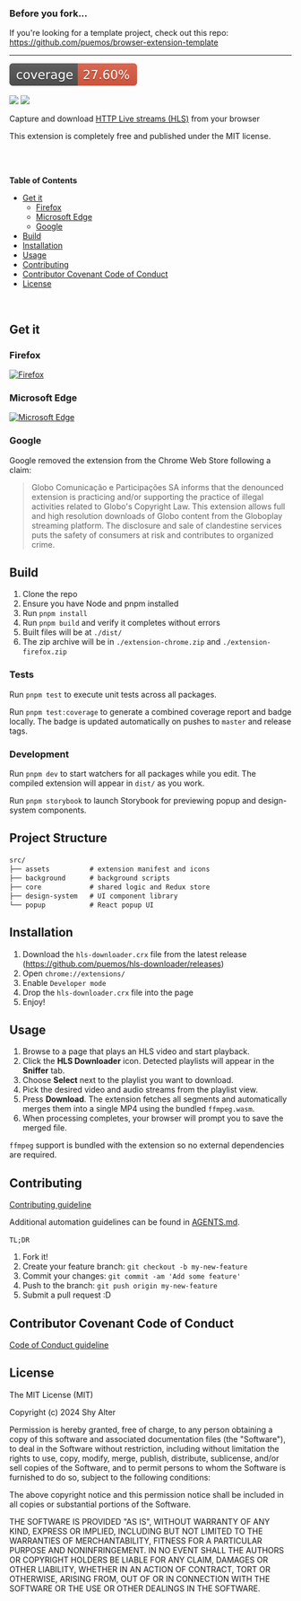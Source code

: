 ### Before you fork...

If you're looking for a template project, check out this repo: https://github.com/puemos/browser-extension-template

---
![Test Coverage](./coverage-badge.svg)

<img height="150px" src="./store-assets/png/Small-Promo-Tile.png?raw=true">
<img height="350px" src="store-assets/jpg/sceenshot-1.jpg?raw=true">

<p>Capture and download <a href="https://en.wikipedia.org/wiki/HTTP_Live_Streaming">HTTP Live streams (HLS)</a> from your browser</p>
<p>This extension is completely free and published under the MIT license.</p>
<br><br>

**Table of Contents**

- [Get it](#get-it)
  - [Firefox](#firefox)
  - [Microsoft Edge](#microsoft-edge)
  - [Google](#google)
- [Build](#build)
- [Installation](#installation)
- [Usage](#usage)
- [Contributing](#contributing)
- [Contributor Covenant Code of Conduct](#contributor-covenant-code-of-conduct)
- [License](#license)

<br>

## Get it

### Firefox

<a href="https://addons.mozilla.org/en-US/firefox/addon/hls-downloader/" target="_blank">
 <img src="https://blog.mozilla.org/addons/files/2015/11/get-the-addon.png" alt="Firefox" height="50px" >
</a>

### Microsoft Edge

<a href="https://microsoftedge.microsoft.com/addons/detail/hls-downloader/ldehhnlpcedapncohebgmghanffggffc" target="_blank">
 <img src="https://developer.microsoft.com/store/badges/images/English_get-it-from-MS.png" alt="Microsoft Edge" height="50px" >
</a>

### Google

Google removed the extension from the Chrome Web Store following a claim:

> Globo Comunicação e Participações SA informs that the denounced extension is practicing and/or supporting the practice of illegal activities related to Globo's Copyright Law. This extension allows full and high resolution downloads of Globo content from the Globoplay streaming platform. The disclosure and sale of clandestine services puts the safety of consumers at risk and contributes to organized crime.

## Build

1. Clone the repo
2. Ensure you have Node and pnpm installed
3. Run `pnpm install`
4. Run `pnpm build` and verify it completes without errors
5. Built files will be at `./dist/`
6. The zip archive will be in `./extension-chrome.zip` and `./extension-firefox.zip`

### Tests

Run `pnpm test` to execute unit tests across all packages.

Run `pnpm test:coverage` to generate a combined coverage report and badge locally. The badge is updated automatically on pushes to `master` and release tags.

### Development

Run `pnpm dev` to start watchers for all packages while you edit. The
compiled extension will appear in `dist/` as you work.

Run `pnpm storybook` to launch Storybook for previewing popup and design-system components.

## Project Structure

```
src/
├── assets          # extension manifest and icons
├── background      # background scripts
├── core            # shared logic and Redux store
├── design-system   # UI component library
└── popup           # React popup UI
```

## Installation

1. Download the `hls-downloader.crx` file from the latest release (https://github.com/puemos/hls-downloader/releases)
2. Open `chrome://extensions/`
3. Enable `Developer mode`
4. Drop the `hls-downloader.crx` file into the page
5. Enjoy!

## Usage

1. Browse to a page that plays an HLS video and start playback.
2. Click the **HLS Downloader** icon. Detected playlists will appear in the
   **Sniffer** tab.
3. Choose **Select** next to the playlist you want to download.
4. Pick the desired video and audio streams from the playlist view.
5. Press **Download**. The extension fetches all segments and automatically
   merges them into a single MP4 using the bundled `ffmpeg.wasm`.
6. When processing completes, your browser will prompt you to save the merged
   file.

`ffmpeg` support is bundled with the extension so no external dependencies are
required.

## Contributing

[Contributing guideline](./CONTRIBUTING.md)

Additional automation guidelines can be found in [AGENTS.md](./AGENTS.md).

`TL;DR`

1. Fork it!
2. Create your feature branch: `git checkout -b my-new-feature`
3. Commit your changes: `git commit -am 'Add some feature'`
4. Push to the branch: `git push origin my-new-feature`
5. Submit a pull request :D

## Contributor Covenant Code of Conduct

[Code of Conduct guideline](./CODE_OF_CONDUCT.md)

## License

The MIT License (MIT)

Copyright (c) 2024 Shy Alter

Permission is hereby granted, free of charge, to any person obtaining a copy of this software and associated documentation files (the "Software"), to deal in the Software without restriction, including without limitation the rights to use, copy, modify, merge, publish, distribute, sublicense, and/or sell copies of the Software, and to permit persons to whom the Software is furnished to do so, subject to the following conditions:

The above copyright notice and this permission notice shall be included in all copies or substantial portions of the Software.

THE SOFTWARE IS PROVIDED "AS IS", WITHOUT WARRANTY OF ANY KIND, EXPRESS OR IMPLIED, INCLUDING BUT NOT LIMITED TO THE WARRANTIES OF MERCHANTABILITY, FITNESS FOR A PARTICULAR PURPOSE AND NONINFRINGEMENT. IN NO EVENT SHALL THE AUTHORS OR COPYRIGHT HOLDERS BE LIABLE FOR ANY CLAIM, DAMAGES OR OTHER LIABILITY, WHETHER IN AN ACTION OF CONTRACT, TORT OR OTHERWISE, ARISING FROM, OUT OF OR IN CONNECTION WITH THE SOFTWARE OR THE USE OR OTHER DEALINGS IN THE SOFTWARE.

